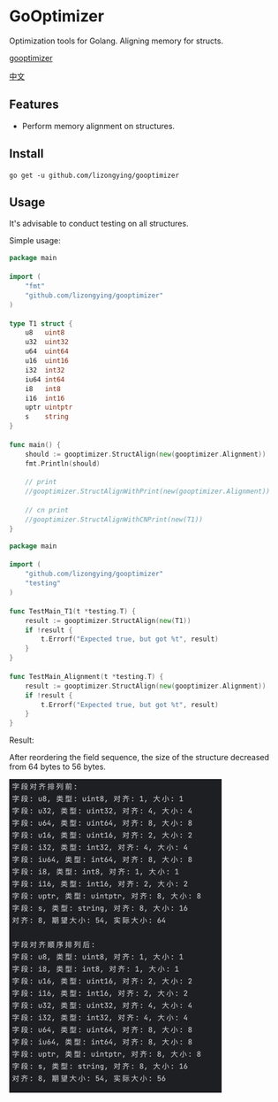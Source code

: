 # GoOptimizer

Optimization tools for Golang. Aligning memory for structs.

[gooptimizer](https://github.com/lizongying/gooptimizer)

[中文](./README_CN.md)

## Features

* Perform memory alignment on structures.

## Install

```shell
go get -u github.com/lizongying/gooptimizer
```

## Usage

It's advisable to conduct testing on all structures.

Simple usage:

```go
package main

import (
	"fmt"
	"github.com/lizongying/gooptimizer"
)

type T1 struct {
	u8   uint8
	u32  uint32
	u64  uint64
	u16  uint16
	i32  int32
	iu64 int64
	i8   int8
	i16  int16
	uptr uintptr
	s    string
}

func main() {
	should := gooptimizer.StructAlign(new(gooptimizer.Alignment))
	fmt.Println(should)

	// print
	//gooptimizer.StructAlignWithPrint(new(gooptimizer.Alignment))

	// cn print
	//gooptimizer.StructAlignWithCNPrint(new(T1))
}
```

```go
package main

import (
	"github.com/lizongying/gooptimizer"
	"testing"
)

func TestMain_T1(t *testing.T) {
	result := gooptimizer.StructAlign(new(T1))
	if !result {
		t.Errorf("Expected true, but got %t", result)
	}
}

func TestMain_Alignment(t *testing.T) {
	result := gooptimizer.StructAlign(new(gooptimizer.Alignment))
	if !result {
		t.Errorf("Expected true, but got %t", result)
	}
}
```

Result:

After reordering the field sequence, the size of the structure decreased from 64 bytes to 56 bytes.

![结果](./screenshot/img.png)




